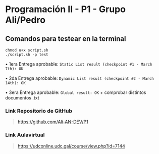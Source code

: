 # Programación II - P1 - Grupo Ali/Pedro

## Comandos para testear en la terminal 

```
chmod u+x script.sh
./script.sh -p test
```

• 1era Entrega aprobable: 
``Static List result (checkpoint #1 - March 7th): OK``


• 2da Entrega aprobable:
``Dynamic List result (checkpoint #2 - March 14th): OK``


• 3era Entrega aprobable: ``Global result: OK`` + comprobar distintos documentos .txt
### Link Repositorio de GitHub 
> https://github.com/Ali-AN-DEV/P1
### Link Aulavirtual 
> https://udconline.udc.gal/course/view.php?id=7144

